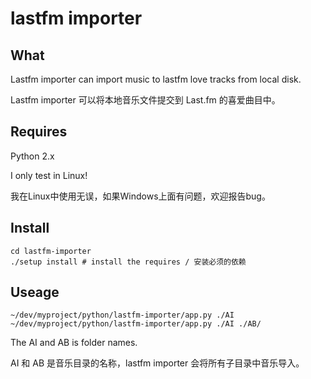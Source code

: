 # lastfm importer

## What

Lastfm importer can import music to lastfm love tracks from local disk.

Lastfm importer 可以将本地音乐文件提交到 Last.fm 的喜爱曲目中。

## Requires

Python 2.x

I only test in Linux!

我在Linux中使用无误，如果Windows上面有问题，欢迎报告bug。

## Install

	cd lastfm-importer
	./setup install # install the requires / 安装必须的依赖

## Useage

    ~/dev/myproject/python/lastfm-importer/app.py ./AI
    ~/dev/myproject/python/lastfm-importer/app.py ./AI ./AB/

The AI and AB is folder names.

AI 和 AB 是音乐目录的名称，lastfm importer 会将所有子目录中音乐导入。
